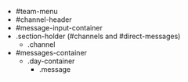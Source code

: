 
* #team-menu
* #channel-header
* #message-input-container
* .section-holder (#channels and #direct-messages)
    * .channel
* #messages-container
    * .day-container
        * .message
